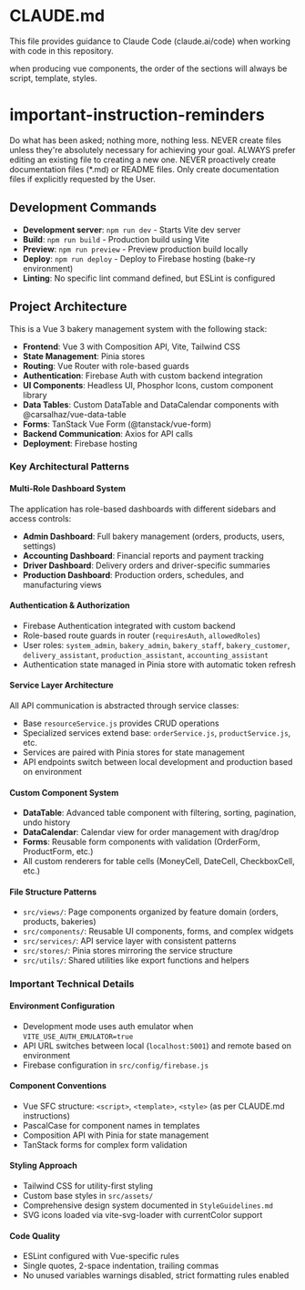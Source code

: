 # CLAUDE.md

This file provides guidance to Claude Code (claude.ai/code) when working with code in this repository.

when producing vue components, the order of the sections will always be script, template, styles. 
# important-instruction-reminders
Do what has been asked; nothing more, nothing less.
NEVER create files unless they're absolutely necessary for achieving your goal.
ALWAYS prefer editing an existing file to creating a new one.
NEVER proactively create documentation files (*.md) or README files. Only create documentation files if explicitly requested by the User.

## Development Commands

- **Development server**: `npm run dev` - Starts Vite dev server
- **Build**: `npm run build` - Production build using Vite
- **Preview**: `npm run preview` - Preview production build locally
- **Deploy**: `npm run deploy` - Deploy to Firebase hosting (bake-ry environment)
- **Linting**: No specific lint command defined, but ESLint is configured

## Project Architecture

This is a Vue 3 bakery management system with the following stack:
- **Frontend**: Vue 3 with Composition API, Vite, Tailwind CSS
- **State Management**: Pinia stores
- **Routing**: Vue Router with role-based guards
- **Authentication**: Firebase Auth with custom backend integration
- **UI Components**: Headless UI, Phosphor Icons, custom component library
- **Data Tables**: Custom DataTable and DataCalendar components with @carsalhaz/vue-data-table
- **Forms**: TanStack Vue Form (@tanstack/vue-form)
- **Backend Communication**: Axios for API calls
- **Deployment**: Firebase hosting

### Key Architectural Patterns

#### Multi-Role Dashboard System
The application has role-based dashboards with different sidebars and access controls:
- **Admin Dashboard**: Full bakery management (orders, products, users, settings)
- **Accounting Dashboard**: Financial reports and payment tracking  
- **Driver Dashboard**: Delivery orders and driver-specific summaries
- **Production Dashboard**: Production orders, schedules, and manufacturing views

#### Authentication & Authorization
- Firebase Authentication integrated with custom backend
- Role-based route guards in router (`requiresAuth`, `allowedRoles`)
- User roles: `system_admin`, `bakery_admin`, `bakery_staff`, `bakery_customer`, `delivery_assistant`, `production_assistant`, `accounting_assistant`
- Authentication state managed in Pinia store with automatic token refresh

#### Service Layer Architecture
All API communication is abstracted through service classes:
- Base `resourceService.js` provides CRUD operations
- Specialized services extend base: `orderService.js`, `productService.js`, etc.
- Services are paired with Pinia stores for state management
- API endpoints switch between local development and production based on environment

#### Custom Component System
- **DataTable**: Advanced table component with filtering, sorting, pagination, undo history
- **DataCalendar**: Calendar view for order management with drag/drop
- **Forms**: Reusable form components with validation (OrderForm, ProductForm, etc.)
- All custom renderers for table cells (MoneyCell, DateCell, CheckboxCell, etc.)

#### File Structure Patterns
- `src/views/`: Page components organized by feature domain (orders, products, bakeries)
- `src/components/`: Reusable UI components, forms, and complex widgets
- `src/services/`: API service layer with consistent patterns
- `src/stores/`: Pinia stores mirroring the service structure
- `src/utils/`: Shared utilities like export functions and helpers

### Important Technical Details

#### Environment Configuration
- Development mode uses auth emulator when `VITE_USE_AUTH_EMULATOR=true`
- API URL switches between local (`localhost:5001`) and remote based on environment
- Firebase configuration in `src/config/firebase.js`

#### Component Conventions
- Vue SFC structure: `<script>`, `<template>`, `<style>` (as per CLAUDE.md instructions)
- PascalCase for component names in templates
- Composition API with Pinia for state management
- TanStack forms for complex form validation

#### Styling Approach
- Tailwind CSS for utility-first styling
- Custom base styles in `src/assets/`
- Comprehensive design system documented in `StyleGuidelines.md`
- SVG icons loaded via vite-svg-loader with currentColor support

#### Code Quality
- ESLint configured with Vue-specific rules
- Single quotes, 2-space indentation, trailing commas
- No unused variables warnings disabled, strict formatting rules enabled 